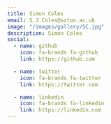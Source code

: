 ```yaml
---
title: Simon Coles
email: S.J.Coles@soton.ac.uk
image: "/images/gallery/SC.jpg"
description: Simon Coles
social: 
  - name: github
    icon: fa-brands fa-github
    link: https://github.com

  - name: twitter
    icon: fa-brands fa-twitter
    link: https://twitter.com

  - name: linkedin
    icon: fa-brands fa-linkedin
    link: https://linkedin.com
---
```


